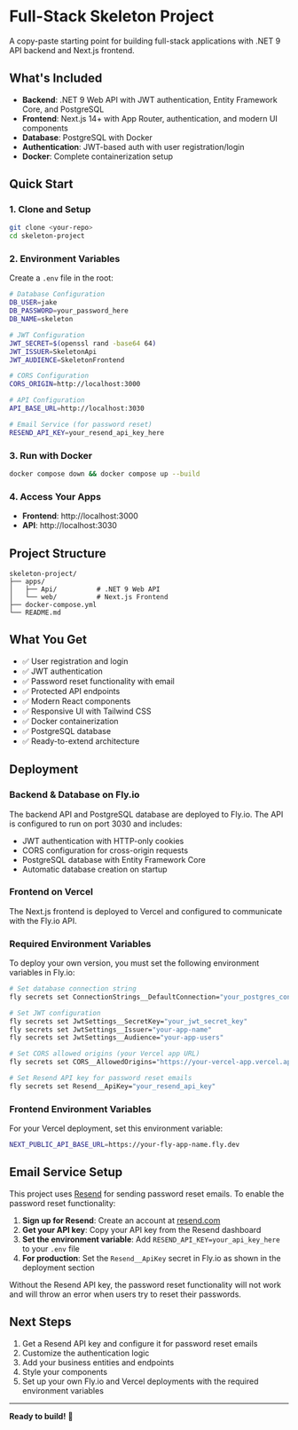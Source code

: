 # Full-Stack Skeleton Project

A copy-paste starting point for building full-stack applications with .NET 9 API backend and Next.js frontend.

## What's Included

- **Backend**: .NET 9 Web API with JWT authentication, Entity Framework Core, and PostgreSQL
- **Frontend**: Next.js 14+ with App Router, authentication, and modern UI components
- **Database**: PostgreSQL with Docker
- **Authentication**: JWT-based auth with user registration/login
- **Docker**: Complete containerization setup

## Quick Start

### 1. Clone and Setup
```bash
git clone <your-repo>
cd skeleton-project
```

### 2. Environment Variables
Create a `.env` file in the root:
```bash
# Database Configuration
DB_USER=jake
DB_PASSWORD=your_password_here
DB_NAME=skeleton

# JWT Configuration
JWT_SECRET=$(openssl rand -base64 64)
JWT_ISSUER=SkeletonApi
JWT_AUDIENCE=SkeletonFrontend

# CORS Configuration
CORS_ORIGIN=http://localhost:3000

# API Configuration
API_BASE_URL=http://localhost:3030

# Email Service (for password reset)
RESEND_API_KEY=your_resend_api_key_here
```

### 3. Run with Docker
```bash
docker compose down && docker compose up --build
```

### 4. Access Your Apps
- **Frontend**: http://localhost:3000
- **API**: http://localhost:3030

## Project Structure
```
skeleton-project/
├── apps/
│   ├── Api/          # .NET 9 Web API
│   └── web/          # Next.js Frontend
├── docker-compose.yml
└── README.md
```

## What You Get

- ✅ User registration and login
- ✅ JWT authentication
- ✅ Password reset functionality with email
- ✅ Protected API endpoints
- ✅ Modern React components
- ✅ Responsive UI with Tailwind CSS
- ✅ Docker containerization
- ✅ PostgreSQL database
- ✅ Ready-to-extend architecture

## Deployment

### Backend & Database on Fly.io

The backend API and PostgreSQL database are deployed to Fly.io. The API is configured to run on port 3030 and includes:

- JWT authentication with HTTP-only cookies
- CORS configuration for cross-origin requests
- PostgreSQL database with Entity Framework Core
- Automatic database creation on startup

### Frontend on Vercel

The Next.js frontend is deployed to Vercel and configured to communicate with the Fly.io API.

### Required Environment Variables

To deploy your own version, you must set the following environment variables in Fly.io:

```bash
# Set database connection string
fly secrets set ConnectionStrings__DefaultConnection="your_postgres_connection_string"

# Set JWT configuration
fly secrets set JwtSettings__SecretKey="your_jwt_secret_key"
fly secrets set JwtSettings__Issuer="your-app-name"
fly secrets set JwtSettings__Audience="your-app-users"

# Set CORS allowed origins (your Vercel app URL)
fly secrets set CORS__AllowedOrigins="https://your-vercel-app.vercel.app"

# Set Resend API key for password reset emails
fly secrets set Resend__ApiKey="your_resend_api_key"
```

### Frontend Environment Variables

For your Vercel deployment, set this environment variable:

```bash
NEXT_PUBLIC_API_BASE_URL=https://your-fly-app-name.fly.dev
```

## Email Service Setup

This project uses [Resend](https://resend.com) for sending password reset emails. To enable the password reset functionality:

1. **Sign up for Resend**: Create an account at [resend.com](https://resend.com)
2. **Get your API key**: Copy your API key from the Resend dashboard
3. **Set the environment variable**: Add `RESEND_API_KEY=your_api_key_here` to your `.env` file
4. **For production**: Set the `Resend__ApiKey` secret in Fly.io as shown in the deployment section

Without the Resend API key, the password reset functionality will not work and will throw an error when users try to reset their passwords.

## Next Steps

1. Get a Resend API key and configure it for password reset emails
2. Customize the authentication logic
3. Add your business entities and endpoints
4. Style your components
5. Set up your own Fly.io and Vercel deployments with the required environment variables

---

**Ready to build!** 🚀
